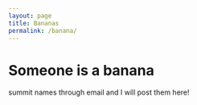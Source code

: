 ```yaml
---
layout: page
title: Bananas
permalink: /banana/
---
```


# Someone is a banana
summit names through email and I will post them here!
